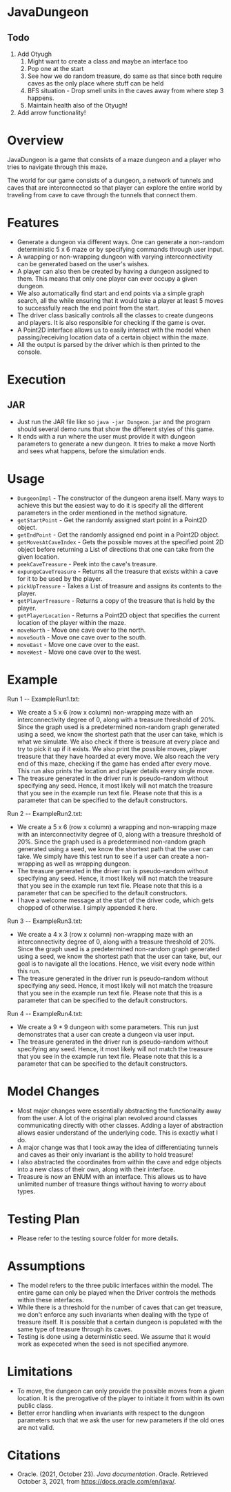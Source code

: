 # JavaDungeon

## Todo
1. Add Otyugh
   1. Might want to create a class and maybe an interface too
   2. Pop one at the start
   3. See how we do random treasure, do same as that since both require caves as the only place where stuff can be held
   4. BFS situation - Drop smell units in the caves away from where step 3 happens. 
   5. Maintain health also of the Otyugh!
2. Add arrow functionality!

# Overview
JavaDungeon is a game that consists of a maze dungeon and a player who tries to navigate through 
this maze.

The world for our game consists of a dungeon, a network of tunnels and caves that are interconnected 
so that player can explore the entire world by traveling from cave to cave through the tunnels 
that connect them.


# Features
* Generate a dungeon via different ways. One can generate a non-random deterministic 5 x 6 
  maze or by specifying commands through user input.
* A wrapping or non-wrapping dungeon with varying interconnectivity can be generated based on 
  the user's wishes.
* A player can also then be created by having a dungeon assigned to them. This means that only 
  one player can ever occupy a given dungeon.
* We also automatically find start and end points via a simple graph search, all the while 
  ensuring that it would take a player at least 5 moves to successfully reach the end point from 
  the start.
* The driver class basically controls all the classes to create dungeons and players. It is also 
  responsible for checking if the game is over.
* A Point2D interface allows us to easily interact with the model when passing/receiving 
  location data of a certain object within the maze.
* All the output is parsed by the driver which is then printed to the console.


# Execution
## JAR
* Just run the JAR file like so ```java -jar Dungeon.jar``` and the program should several 
  demo runs that show the different styles of this game.
*  It ends with a run where the user must provide it with dungeon parameters to generate a new 
   dungeon. It tries to make a move North and sees what happens, before the simulation ends.

# Usage
* ```DungeonImpl``` - The constructor of the dungeon arena itself. Many ways to achieve this but 
  the easiest way to do it is specify all the different parameters in the order mentioned 
  in the method signature.
* ```getStartPoint``` - Get the randomly assigned start point in a Point2D object.
* ```getEndPoint``` - Get the randomly assigned end point in a Point2D object.
* ```getMovesAtCaveIndex``` - Gets the possible moves at the specified point 2D object before 
  returning a List of directions that one can take from the given location.
* ```peekCaveTreasure``` - Peek into the cave's treasure. 
* ```expungeCaveTreasure``` - Returns all the treasure that exists within a cave for it to be 
  used by the player.
* ```pickUpTreasure``` - Takes a List of treasure and assigns its contents to the player.
* ```getPlayerTreasure``` - Returns a copy of the treasure that is held by the player.
* ```getPlayerLocation``` - Returns a Point2D object that specifies the current location of the 
  player within the maze.
* ```moveNorth``` - Move one cave over to the north.
* ```moveSouth``` - Move one cave over to the south.
* ```moveEast``` - Move one cave over to the east.
* ```moveWest``` - Move one cave over to the west.

# Example

Run 1 -- ExampleRun1.txt:
* We create a 5 x 6 (row x column) non-wrapping maze with an interconnectivity degree of 0, along 
with a treasure threshold
of 20%. Since the graph used is a predetermined non-random graph generated using a seed, we know the shortest path
that the user can take, which is what we simulate. We also check if there is treasure at every place and try to pick it
up if it exists. We also print the possible moves, player treasure that they have hoarded at every move. We also reach
the very end of this maze, checking if the game has ended after every move. This run also prints the location and
player details every single move.
* The treasure generated in the driver run is pseudo-random without specifying any seed. Hence, it most likely
  will not match the treasure that you see in the example run text file. Please note that this is a parameter that can
  be specified to the default constructors.

Run 2 -- ExampleRun2.txt:
* We create a 5 x 6 (row x column) a wrapping and non-wrapping maze with an interconnectivity degree of 0, along with a treasure threshold
  of 20%. Since the graph used is a predetermined non-random graph generated using a seed, we know the shortest path
  that the user can take. We simply have this test run to see if a user can create a non-wrapping as well as wrapping
  dungeon.
* The treasure generated in the driver run is pseudo-random without specifying any seed. Hence, it most likely
  will not match the treasure that you see in the example run text file. Please note that this is a parameter that can
  be specified to the default constructors.
* I have a welcome message at the start of the driver code, which gets chopped of otherwise. I simply appended it
  here.

Run 3 -- ExampleRun3.txt:
* We create a 4 x 3 (row x column) non-wrapping maze with an interconnectivity degree of 0, along with a
  treasure threshold of 20%. Since the graph used is a predetermined non-random graph generated using a seed,
  we know the shortest path that the user can take, but, our goal is to navigate all the locations. Hence, we visit every
  node within this run.
* The treasure generated in the driver run is pseudo-random without specifying any seed. Hence, it most likely
  will not match the treasure that you see in the example run text file. Please note that this is a parameter that can
  be specified to the default constructors.


Run 4 -- ExampleRun4.txt:
* We create a 9 * 9 dungeon with some parameters. This run just demonstrates that a user can
  create a dungeon via user input.
* The treasure generated in the driver run is pseudo-random without specifying any seed. Hence, it most likely
  will not match the treasure that you see in the example run text file. Please note that this is a parameter that can
  be specified to the default constructors.



# Model Changes
* Most major changes were essentially abstracting the functionality away from the user. A lot of
  the original plan revolved around classes communicating directly with other classes. Adding a
  layer of abstraction allows easier understand of the underlying code. This is exactly what I do.
* A major change was that I took away the idea of differentiating tunnels and caves as their only 
  invariant is the ability to hold treasure!
* I also abstracted the coordinates from within the cave and edge objects into a new class of 
  their own, along with their interface.
* Treasure is now an ENUM with an interface. This allows us to have unlimited number of treasure 
  things without having to worry about types.

# Testing Plan
* Please refer to the testing source folder for more details.

# Assumptions
* The model refers to the three public interfaces within the model. The entire game can only be 
  played when the Driver controls the methods within these interfaces.
* While there is a threshold for the number of caves that can get treasure, we don't enforce any 
  such invariants when dealing with the type of treasure itself. It is possible that a certain 
  dungeon is populated with the same type of treasure through its caves.
* Testing is done using a deterministic seed. We assume that it would work as expeceted when the 
  seed is not specified anymore.

# Limitations
* To move, the dungeon can only provide the possible moves from a given location. It is the 
  prerogative of the player to initiate it from within its own public class.
* Better error handling when invariants with respect to the dungeon parameters such that we ask 
  the user for new parameters if the old ones are not valid.

# Citations
* Oracle. (2021, October 23). *Java documentation*. Oracle. Retrieved October 3, 2021, from
  https://docs.oracle.com/en/java/. 